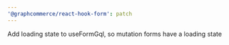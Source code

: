 ```yaml
---
'@graphcommerce/react-hook-form': patch
---
```


Add loading state to useFormGql, so mutation forms have a loading state
